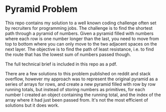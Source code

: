 # Pyramid Problem

This repo contains my solution to a well known coding challenge often set by recruiters for programming jobs. The challenge is to find the shortest path through a pyramid of numbers. Given a pyramid filled with numbers where each row is one number longer than the last, you need to move from top to bottom where you can only move to the two adjacent spaces on the next layer. The objective is to find the path of least resistance, i.e. to find the route that has the lowest sum of numbers passed though.

The full technical brief is included in this repo as a pdf.

There are a few solutions to this problem published on reddit and stack overflow, however my approach was to represent the original pyramid as a series of arrays for rows, and create a new pyramid filled with row by row running totals, but instead of storing numbers as primitives, for each number I created an object containing the running total, and the index of the array where it had just been passed from. It's not the most efficient of solutions but it does work.
